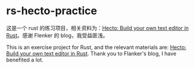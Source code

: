 # rs-hecto-practice

这是一个 rust 的练习项目，相关资料为：[Hecto: Build your own text editor in Rust](https://www.flenker.blog/hecto/)。感谢 Flenker 的 blog，我受益匪浅。

This is an exercise project for Rust, and the relevant materials are: [Hecto: Build your own text editor in Rust](https://www.flenker.blog/hecto/). Thank you to Flanker's blog, I have benefited a lot.